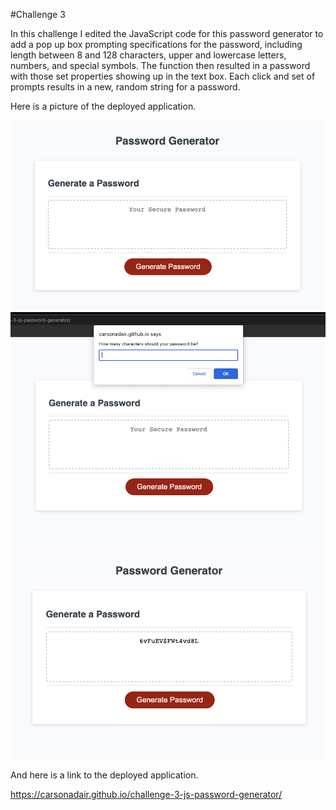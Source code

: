 #Challenge 3

In this challenge I edited the JavaScript code for this password generator to add a pop up box prompting specifications for the password, including length between 8 and 128 characters, upper and lowercase letters, numbers, and special symbols. The function then resulted in a password with those set properties showing up in the text box. Each click and set of prompts results in a new, random string for a password. 

Here is a picture of the deployed application. 

![The password generator as it first is displayed when it loads.](./Assets/1.png)
![When the button is clicked, it prompts a box requesting more information on requirements.](./Assets/2.png)
![The final result is a password generated with whatever parameters the user selected.](./Assets/3.png)

And here is a link to the deployed application.

https://carsonadair.github.io/challenge-3-js-password-generator/
